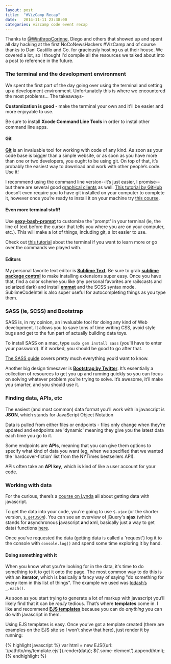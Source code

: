 ```yaml
---
layout: post
title:  "#VizCamp Recap"
date:   2014-11-11 23:38:00
categories: vizcamp code event recap
---
```

Thanks to [@WinthropCorinne](https://twitter.com/winthropcorinne), Diego and others that showed up and spent all day hacking at the first NoCoNewsHackers #VizCamp and of course thanks to Dani Castillo and Co. for graciously hosting us at their house. We covered a lot, so I thought I'd compile all the resources we talked about into a post to reference in the future.


### The terminal and the development environment

We spent the first part of the day going over using the terminal and setting up a development environment. Unfortunately this is where we encountered the most problems...  The takeaways-

**Customization is good** - make the terminal your own and it'll be easier and more enjoyable to use.

Be sure to install **Xcode Command Line Tools** in order to instal other command line apps.

#### Git

**[Git](http://git-scm.com)** is an invaluable tool for working with code of any kind.  As soon as your code base is bigger than a simple website, or as soon as you have more than one or two developers, you ought to be using git.  On top of that, it’s probably the easiest way to download and work with other people’s code.  Use it!

I recommend using the command line version--it’s just easier, I promise--but there are several good [graphical clients](http://www.git-tower.com) as well.  [This tutorial by GitHub](https://try.github.io/levels/1/challenges/1) doesn’t even require you to have git installed on your computer to complete it, however once you’re ready to install it on your machine try [this course](http://rogerdudler.github.io/git-guide/).

#### Even more terminal stuff!

Use **[sexy-bash-prompt](https://github.com/twolfson/sexy-bash-prompt)** to customize the 'prompt' in your terminal (ie, the line of text before the cursor that tells you where you are on your computer, etc.).  This will make a lot of things, including git, a lot easier to use.

Check out [this tutorial](http://computers.tutsplus.com/tutorials/navigating-the-terminal-a-gentle-introduction--mac-3855) about the terminal if you want to learn more or go over the commands we played with.

#### Editors

My personal favorite text editor is **[Sublime Text](http://www.sublimetext.com)**.  Be sure to grab **[sublime package control](https://sublime.wbond.net/installation)** to make installing extensions super easy.  Once you have that, find a color scheme you like (my personal favorites are railscasts and solarized dark) and install **[emmet](http://emmet.io)** and the SCSS syntax mode.  SublimeCodeIntel is also super useful for autocompleting things as you type them.

### SASS (ie, SCSS) and Bootstrap

SASS is, in my opinion, an invaluable tool for doing any kind of Web development.  It allows you to save tons of time writing CSS, avoid style bugs and get to the fun part of actually building data toys.

To install SASS on a mac, type `sudo gem install sass` (you'll have to enter your password).  If it worked, you should be good to go after that.

[The SASS guide](http://sass-lang.com/guide) covers pretty much everything you’d want to know.

Another big design timesaver is **[Bootstrap by Twitter](http://getbootstrap.com)**.  It’s essentially a collection of resources to get you up and running quickly so you can focus on solving whatever problem you’re trying to solve.  It’s awesome, it’ll make you smarter, and you should use it.

### Finding data, APIs, etc

The easiest (and most common) data format you’ll work with in javascript is **JSON**, which stands for JavaScript Object Notation

Data is pulled from either files or endpoints - files only change when they're updated and endpoints are 'dynamic' meaning they give you the latest data each time you go to it.

Some endpoints are **APIs**, meaning that you can give them options to specify what kind of data you want (eg, when we specified that we wanted the 'hardcover-fiction' list from the NYTimes bestsellers API).

APIs often take an **API key**, which is kind of like a user account for your code.

### Working with data

For the curious, there’s a [course on Lynda](http://www.lynda.com/Developer-tutorials/JavaScript-and-AJAX/114900-2.html) all about getting data with javascript.

To get the data into your code, you're going to use `$.ajax` (or the shorter version, [`$.getJSON`](http://api.jquery.com/jQuery.getJSON/)).  You can see an overview of jQuery's **ajax** (which stands for **a**synchronous **j**avascript **a**nd **x**ml, basically just a way to get data) functions [here](http://learn.jquery.com/ajax/).

Once you've requested the data (getting data is called a 'request') log it to the console with `console.log()` and spend some time exploring it by hand.

#### Doing something with it

When you know what you're looking for in the data, it's time to do something to it to get it onto the page.  The most common way to do this is with an **iterator**, which is basically a fancy way of saying "do something for every item in this list of things".  The example we used was [lodash’s](https://lodash.com) `_.each()`.

As soon as you start trying to generate a lot of markup with javascript you’ll likely find that it can be *really* tedious.  That’s where **templates** come in.  I like and recommend **[EJS templates](http://www.embeddedjs.com)** because you can do *anything* you can do with javascript in them.

Using EJS templates is easy.  Once you’ve got a template created (there are examples on the EJS site so I won’t show that here), just render it by running:

{% highlight javascript %}
var html = new EJS({url: '/path/to/my/template.ejs'}).render(data);
$('.some-element').append(html);
{% endhighlight %}



